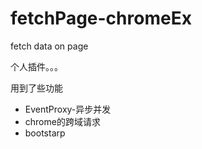 fetchPage-chromeEx
==================

fetch data on  page

个人插件。。。

用到了些功能
  * EventProxy-异步并发
  * chrome的跨域请求
  * bootstarp